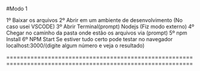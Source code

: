 #Modo 1

1º Baixar os arquivos
2º Abrir em um ambiente de desenvolvimento (No caso usei VSCODE)
3º Abrir Terminal(prompt) Nodejs (Fiz modo externo)
4º Chegar no caminho da pasta onde estão os arquivos via (prompt)
5º npm Install
6º NPM Start
Se estiver tudo certo pode testar no navegador localhost:3000/(digite algum número e veja o resultado)

============================================================================================================


